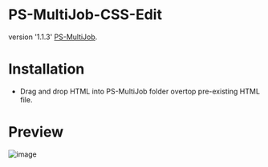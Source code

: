 # PS-MultiJob-CSS-Edit
version '1.1.3' 
[PS-MultiJob](https://github.com/Project-Sloth/ps-multijob).

# Installation

- Drag and drop HTML into PS-MultiJob folder overtop pre-existing HTML file.

# Preview
![image](https://github.com/ItzJonzey/PS-MultiJob-CSS-Edit/assets/140835042/2ce5768f-055c-49a0-b00f-daa8b4f27dfb)

